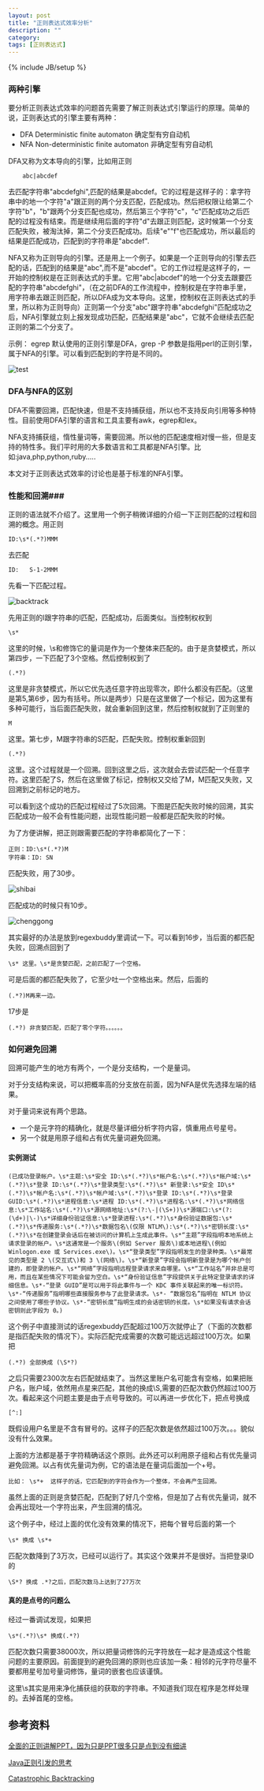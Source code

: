 ```yaml
---
layout: post
title: "正则表达式效率分析"
description: ""
category: 
tags: [正则表达式]
---
```

{% include JB/setup %}

### 两种引擎 ###


要分析正则表达式效率的问题首先需要了解正则表达式引擎运行的原理。简单的说，正则表达式的引擎主要有两种：
* DFA Deterministic finite automaton 确定型有穷自动机
* NFA Non-deterministic finite automaton 非确定型有穷自动机

DFA又称为文本导向的引擎，比如用正则

        abc|abcdef
去匹配字符串"abcdefghi",匹配的结果是abcdef。它的过程是这样子的：拿字符串中的地一个字符"a"跟正则的两个分支匹配，匹配成功。然后把权限让给第二个字符"b"，"b"跟两个分支匹配也成功，然后第三个字符"c"，"c"匹配成功之后匹配的过程没有结束。而是继续用后面的字符"d"去跟正则匹配，这时候第一个分支匹配失败，被淘汰掉，第二个分支匹配成功。后续"e""f"也匹配成功，所以最后的结果是匹配成功，匹配到的字符串是"abcdef".

NFA又称为正则导向的引擎。还是用上一个例子。如果是一个正则导向的引擎去匹配的话，匹配到的结果是"abc",而不是"abcdef"。它的工作过程是这样子的，一开始的控制权是在正则表达式的手里。它用"abc|abcdef"的地一个分支去跟要匹配的字符串"abcdefghi"，（在之前DFA的工作流程中，控制权是在字符串手里，用字符串去跟正则匹配，所以DFA成为文本导向。这里，控制权在正则表达式的手里，所以称为正则导向）正则第一个分支"abc"跟字符串"abcdefghi"匹配成功之后，NFA引擎就立刻上报发现成功匹配，匹配结果是"abc"，它就不会继续去匹配正则的第二个分支了。

示例：
egrep 默认使用的正则引擎是DFA，grep -P 参数是指用perl的正则引擎，属于NFA的引擎。可以看到匹配到的字符是不同的。

![test]({{site.img_url}}egrep.png)
### DFA与NFA的区别 ###

DFA不需要回溯，匹配快速，但是不支持捕获组，所以也不支持反向引用等多种特性。目前使用DFA引擎的语言和工具主要有awk，egrep和lex。

NFA支持捕获组，惰性量词等，需要回溯。所以他的匹配速度相对慢一些，但是支持的特性多。我们平时用的大多数语言和工具都是NFA引擎。比如:java,php,python,ruby.....

本文对于正则表达式效率的讨论也是基于标准的NFA引擎。

### 性能和回溯###

正则的语法就不介绍了。这里用一个例子稍微详细的介绍一下正则匹配的过程和回溯的概念。用正则

	ID:\s*(.*?)MMM
去匹配

	ID:   S-1-2MMM
 先看一下匹配过程。

![backtrack]({{site.img_url}}backtrack.png)

先用正则的I跟字符串的I匹配，匹配成功，后面类似。当控制权权到

	\s*
这里的时候，\s和修饰它的量词是作为一个整体来匹配的。由于是贪婪模式，所以第四步，一下匹配了3个空格。然后控制权到了

	(.*?)
这里是非贪婪模式，所以它优先选任意字符出现零次，即什么都没有匹配。（这里是第5,第6步，因为有括号。所以是两步）只是在这里做了一个标记，因为这里有多种可能行，当后面匹配失败，就会重新回到这里，然后控制权就到了正则里的

	M
这里。第七步，M跟字符串的S匹配，匹配失败。控制权重新回到

	(.*?)
这里。这个过程就是一个回溯。回到这里之后，这次就会去尝试匹配一个任意字符。这里匹配了S，然后在这里做了标记，控制权又交给了M，M匹配又失败，又回溯到之前标记的地方。

可以看到这个成功的匹配过程经过了5次回溯。下图是匹配失败时候的回溯，其实匹配成功一般不会有性能问题，出现性能问题一般都是匹配失败的时候。

为了方便讲解，把正则跟需要匹配的字符串都简化了一下：

	正则：ID:\s*(.*?)M
	字符串：ID: SN
匹配失败，用了30步。

![shibai]({{site.img_url}}jianhua2.png)

匹配成功的时候只有10步。

![chenggong]({{site.img_url}}jianhua.png)


其实最好的办法是放到regexbuddy里调试一下。可以看到16步，当后面的都匹配失败，回溯点回到了

	\s* 这里。\s*是贪婪匹配，之前匹配了一个空格。
可是后面的都匹配失败了，它至少吐一个空格出来。然后，后面的

	(.*?)M再来一边。
17步是

	(.*?) 非贪婪匹配，匹配了零个字符。。。。。。

### 如何避免回溯 ###


回溯可能产生的地方有两个，一个是分支结构，一个是量词。

对于分支结构来说，可以把概率高的分支放在前面，因为NFA是优先选择左端的结果。

对于量词来说有两个思路。

  *  一个是元字符的精确化，就是尽量详细分析字符内容，慎重用点号星号。
  *  另一个就是用原子组和占有优先量词避免回溯。

#### 实例测试 ####

	(已成功登录帐户。\s*主题:\s*安全 ID:\s*(.*?)\s*帐户名:\s*(.*?)\s*帐户域:\s*(.*?)\s*登录 ID:\s*(.*?)\s*登录类型:\s*(.*?)\s* 新登录:\s*安全 ID\s*(.*?)\s*帐户名:\s*(.*?)\s*帐户域:\s*(.*?)\s*登录 ID:\s*(.*?)\s*登录 GUID:\s*(.*?)\s*进程信息:\s*进程 ID:\s*(.*?)\s*进程名:\s*(.*?)\s*网络信息:\s*工作站名:\s*(.*?)\s*源网络地址:\s*(?:\-|(\S+))\s*源端口:\s*(?:(\d+)|\-)\s*详细身份验证信息:\s*登录进程:\s*(.*?)\s*身份验证数据包:\s*(.*?)\s*传递服务:\s*(.*?)\s*数据包名\(仅限 NTLM\):\s*(.*?)\s*密钥长度:\s*(.*?)\s*在创建登录会话后在被访问的计算机上生成此事件。\s*“主题”字段指明本地系统上请求登录的帐户。\s*这通常是一个服务\(例如 Server 服务\)或本地进程\(例如 Winlogon.exe 或 Services.exe\)。\s*“登录类型”字段指明发生的登录种类。\s*最常见的类型是 2 \(交互式\)和 3 \(网络\)。\s*“新登录”字段会指明新登录是为哪个帐户创建的，即登录的帐户。\s*“网络”字段指明远程登录请求来自哪里。\s*“工作站名”并非总是可用，而且在某些情况下可能会留为空白。\s*“身份验证信息”字段提供关于此特定登录请求的详细信息。\s*-“登录 GUID”是可以用于将此事件与一个 KDC 事件关联起来的唯一标识符。\s*-“传递服务”指明哪些直接服务参与了此登录请求。\s*- “数据包名”指明在 NTLM 协议之间使用了哪些子协议。\s*-“密钥长度”指明生成的会话密钥的长度。\s*如果没有请求会话密钥则此字段为 0。)

这个例子中直接测试的话regexbuddy匹配超过100万次就停止了（下面的次数都是指匹配失败的情况下）。实际匹配完成需要的次数可能远远超过100万次。如果把

	(.*?) 全部换成 (\S*?)
之后只需要2300次左右匹配就结束了。当然这里账户名可能含有空格，如果把账户名，账户域，依然用点星来匹配，其他的换成\S,需要的匹配次数仍然超过100万次。看起来这个问题主要是由于点号导致的。可以再进一步优化下，把点号换成

	[^:]
既假设用户名里是不含有冒号的。这样子的匹配次数是依然超过100万次。。。貌似没有什么效果。

上面的方法都是基于字符精确话这个原则。此外还可以利用原子组和占有优先量词避免回溯。以占有优先量词为例，它的语法是在量词后面加一个+号。

	比如： \s*+  这样子的话，它匹配到的字符会作为一个整体，不会再产生回溯。
虽然上面的正则是贪婪匹配，匹配到了好几个空格，但是加了占有优先量词，就不会再出现吐一个字符出来，产生回溯的情况。

这个例子中，经过上面的优化没有效果的情况下，把每个冒号后面的第一个

	\s* 换成 \s*+
匹配次数降到了3万次，已经可以运行了。其实这个效果并不是很好。当把登录ID的

	\S*? 换成 .*?之后，匹配次数马上达到了27万次

#### 真的是点号的问题么 ####

经过一番调试发现，如果把

	\s*(.*?)\s* 换成(.*?)
匹配次数只需要38000次，所以把量词修饰的元字符放在一起才是造成这个性能问题的主要原因。前面提到的避免回溯的原则也应该加一条：相邻的元字符尽量不要都用星号加号量词修饰，量词的嵌套也应该谨慎。

这里\s其实是用来净化捕获组的获取的字符串。不知道我们现在程序是怎样处理的。去掉首尾的空格。


## 参考资料 ##

[全面的正则讲解PPT，因为只是PPT很多只是点到没有细讲](http://www.cnxct.com/regularexpressions-pptx-pdf-share/)

[Java正则引发的思考](http://jm.taobao.org/2012/10/29/java%E6%AD%A3%E5%88%99%E5%BC%95%E5%8F%91%E7%9A%84%E6%80%9D%E8%80%83/)

[Catastrophic Backtracking](http://www.regular-expressions.info/catastrophic.html)

